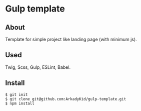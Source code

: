 # Gulp template

## About 
Template for simple project like landing page (with minimum js).

## Used 
Twig, Scss, Gulp, ESLint, Babel.

## Install

````
$ git init
$ git clone git@github.com:ArkadyKid/gulp-template.git
$ npm install
````
